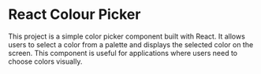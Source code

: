 
# React Colour Picker

This project is a simple color picker component built with React. It allows users to select a color from a palette and displays the selected color on the screen. This component is useful for applications where users need to choose colors visually.

